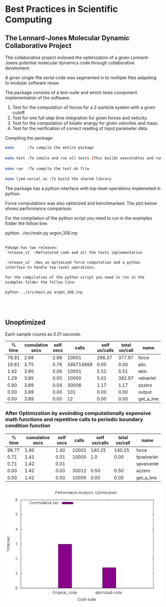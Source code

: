 # Best Practices in Scientific Computing

## The Lennard-Jones Molecular Dynamic Collaborative Project

The collaborative project invloved the optimization of a given Lennard-Joens potential molecular dynamics code through collaborative develoment.

A given single-file serial code was segmented in to moltiple files adaptiing to modular software reuse.

The package consists of a test-suite and which tests component implementation of the software:

1. Test for the computation of forces for a 2-particle system with a given cutoff.
2. Test for one full step time integration for given forces and velocity.
3. Test for the computation of kinatic energy for given velovites and mass.
4. Test for the verification of correct reading of Input parameter data.


Compiling the package:

```bash
make      :To compile the entire package 

make test :To comile and run all tests (This builds executables and runs them in the test directory)

make run  :To compile the test.sh file 

make ljmd-serial.so :To build the shared library 
```

The package has a python interface with top-level operations implemeted in python.

Force computations was also optimized and benchmarked. The plot below shows performance comparison.

For the compilation of the python script you need to run in the examples folder the follow line:

pyhton ../src/main.py argon_108.inp 
```

Pakage has two releases:
`release_v1` :Refcatored code and all the tests implementation

`release_v2` :Has an optimized force computation and a python interface to handle top-level operations.  

For the compilation of the python script you need to run in the examples folder the follow line:

pyhton ../src/main.py argon_108.inp 




```



## Unoptimized
Each sample counts as 0.01 seconds.

| % time|   cumulative secs |   self secs| calls    | self us/calls| total us/call |name         |           
|-------|-------------------|------------|----------|--------------|---------------|-------------|
|  76.91|      2.98   	 	| 2.98  	 |  10001   |298.37  	   | 377.97  	   |force        |
|  19.61|      3.75    		| 0.76 		 |346714668 |    0.00	   |     0.00  	   |  pbc        |
|   1.42|      3.80    		| 0.06 		 |   10001  |   5.51 	   |    5.51  	   | ekin        |
|   1.29|      3.85    		| 0.05 		 |   10000  |   5.01 	   |  382.97 	   | velverlet   |
|   0.90|      3.89    		| 0.04 		 |   30006  |   1.17 	   |    1.17 	   | azzero      |
|   0.00|      3.89    		| 0.00 		 |     101  |   0.00 	   |    0.00       | output      |
|   0.00|      3.89    		| 0.00 		 |      12  |   0.00 	   |    0.00       | get_a_line  |

### After Optimization by avoinding computationally expensive math functions and repetitive calls to periodic boundary condition function

| % time|   cumulative secs |   self secs| calls    | self us/calls| total us/call |name 		 |           
|-------|-------------------|------------|----------|--------------|---------------|-------------|
| 98.77 |      1.40    	 	|  1.40  	 |    10001 |140.25	       |140.25 	       | force       |
| 0.71  |     1.41     		| 0.01  	 | 10000	|  1.0	       |  0.00   	   | fpvelverlet |
| 0.71  |     1.42     		| 0.01 		 |          |     	       |           	   | spvelverlet |
| 0.00  |     1.42     		| 0.00 		 |    30012 | 0.50	       | 0.50  	       | azzero      |
| 0.00  |     1.42     		| 0.00 		 |    10000 | 0.00	       | 0.00  	       | get_a_line  |


![performance](examples/performance.png?raw=True)

